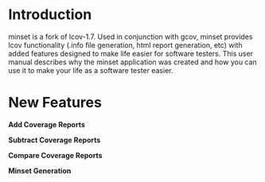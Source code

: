 # Introduction #

minset is a fork of lcov-1.7. Used in conjunction with gcov, minset provides lcov functionality (.info file generation, html report generation, etc) with added features designed to make life easier for software testers. This user manual describes why the minset application was created and how you can use it to make your life as a software tester easier.


# New Features #

**Add Coverage Reports**

**Subtract Coverage Reports**

**Compare Coverage Reports**

**Minset Generation**